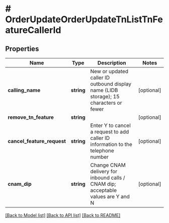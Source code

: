 # # OrderUpdateOrderUpdateTnListTnFeatureCallerId

## Properties

Name | Type | Description | Notes
------------ | ------------- | ------------- | -------------
**calling_name** | **string** | New or updated caller ID outbound display name (LIDB storage); 15 characters or fewer | [optional]
**remove_tn_feature** | **string** |  | [optional]
**cancel_feature_request** | **string** | Enter Y to cancel a request to add caller ID information to the telephone number | [optional]
**cnam_dip** | **string** | Change CNAM delivery for inbound calls / CNAM dip; acceptable values are Y and N | [optional]

[[Back to Model list]](../../README.md#models) [[Back to API list]](../../README.md#endpoints) [[Back to README]](../../README.md)

